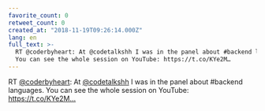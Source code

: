 ```yaml
---
favorite_count: 0
retweet_count: 0
created_at: "2018-11-19T09:26:14.000Z"
lang: en
full_text: >-
  RT @coderbyheart: At @codetalkshh I was in the panel about #backend languages.
  You can see the whole session on YouTube: https://t.co/KYe2M…
---
```


RT [@coderbyheart](https://twitter.com/coderbyheart): At
[@codetalkshh](https://twitter.com/codetalkshh) I was in the panel about
#backend languages. You can see the whole session on YouTube:
https://t.co/KYe2M…
